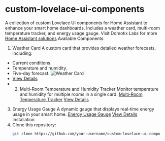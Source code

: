 # custom-lovelace-ui-components
A collection of custom Lovelace UI components for Home Assistant to enhance your smart home dashboards. Includes a weather card, multi-room temperature tracker, and energy usage gauge. Visit Domotix Labs for more [Home Assistant solutions](https://domotixlabs.com) 
Available Components
1. Weather Card
A custom card that provides detailed weather forecasts, including:
- Current conditions.
- Temperature and humidity.
- Five-day forecast.
  ![Weather Card](assets/weather_card_screenshot.png)
- [View Details](components/weather_card/README.md)
- 2. Multi-Room Temperature and Humidity Tracker
Monitor temperature and humidity for multiple rooms in a single card.
[Multi-Room Temperature Tracker](assets/multi_room_temp_tracker_screenshot.png)
[View Details](components/multi_room_temp_tracker/README.md)
3. Energy Usage Gauge
A dynamic gauge that displays real-time energy usage in your smart home.
[Energy Usage Gauge](assets/energy_usage_gauge_screenshot.png)
[View Details](components/energy_usage_gauge/README.md)
Installation
1. Clone this repository:
   ```bash
   git clone https://github.com/your-username/custom-lovelace-ui-components.git
